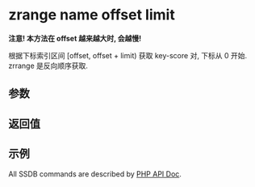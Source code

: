 # zrange name offset limit

__注意! 本方法在 offset 越来越大时, 会越慢!__

根据下标索引区间 [offset, offset + limit) 获取 key-score 对, 下标从 0 开始. zrrange 是反向顺序获取.

## 参数

## 返回值

## 示例

All SSDB commands are described by [PHP API Doc](https://ssdb.io/docs/php/).
